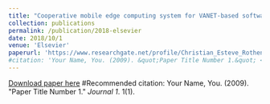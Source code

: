 ```yaml
---
title: "Cooperative mobile edge computing system for VANET-based software-defined content delivery"
collection: publications
permalink: /publication/2018-elsevier
date: 2018/10/1
venue: 'Elsevier'
paperurl: 'https://www.researchgate.net/profile/Christian_Esteve_Rothenberg/publication/326546813_Cooperative_Mobile_Edge_Computing_System_for_VANET-Based_Software_Defined_Content_Delivery/links/5b68998545851546c9f6884b/Cooperative-Mobile-Edge-Computing-System-for-VANET-Based-Software-Defined-Content-Delivery.pdf'
#citation: 'Your Name, You. (2009). &quot;Paper Title Number 1.&quot; <i>Journal 1</i>. 1(1).'
---
```


[Download paper here](https://www.researchgate.net/profile/Christian_Esteve_Rothenberg/publication/326546813_Cooperative_Mobile_Edge_Computing_System_for_VANET-Based_Software_Defined_Content_Delivery/links/5b68998545851546c9f6884b/Cooperative-Mobile-Edge-Computing-System-for-VANET-Based-Software-Defined-Content-Delivery.pdf)
#Recommended citation: Your Name, You. (2009). "Paper Title Number 1." <i>Journal 1</i>. 1(1).
